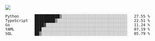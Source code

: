 ![](https://github-profile-summary-cards.vercel.app/api/cards/profile-details?username=igtm&theme=dracula)
<!--START_SECTION:waka-->
```text
Python       ███████████▒░░░░░░░░░░░░░░░░░░░░░░░░░░░░░   27.55 % 
TypeScript   █████████▒░░░░░░░░░░░░░░░░░░░░░░░░░░░░░░░   22.51 % 
Go           ████▓░░░░░░░░░░░░░░░░░░░░░░░░░░░░░░░░░░░░   11.24 % 
YAML         ███░░░░░░░░░░░░░░░░░░░░░░░░░░░░░░░░░░░░░░   07.19 % 
SQL          ██▒░░░░░░░░░░░░░░░░░░░░░░░░░░░░░░░░░░░░░░   05.79 % 
```
<!--END_SECTION:waka-->
